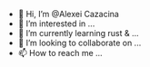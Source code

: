 - 👋 Hi, I’m @Alexei Cazacina
- 👀 I’m interested in ...
- 🌱 I’m currently learning rust & ...
- 💞️ I’m looking to collaborate on ...
- 📫 How to reach me ...

<!---
AtomLinuxCrm/AtomLinuxCrm is a ✨ special ✨ repository because its `README.md` (this file) appears on your GitHub profile.
You can click the Preview link to take a look at your changes.
--->
